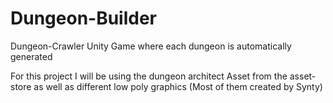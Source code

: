 # Dungeon-Builder
Dungeon-Crawler Unity Game where each dungeon is automatically generated 


For this project I will be using the dungeon architect Asset from the asset-store as well as different low poly graphics (Most of them created by Synty) 

